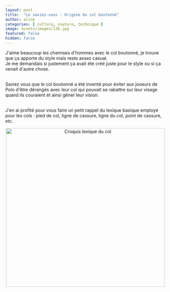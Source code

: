 ```yaml
---
layout: post
title:  "Le saviez-vous : Origine du col boutonné"
author: aline
categories: [ culture, couture, technique ]
image: assets/images/136.jpg
featured: false
hidden: false
---
```

<p>
J'aime beaucoup les chemises d'hommes avec le col boutonné, je trouve que ça apporte du style mais reste assez casual.<br>
Je me demandais si justement ça avait été créé juste pour le style ou si ça venait d'autre chose.<br><br>

Saviez vous que le col boutonné a été inventé pour éviter aux joueurs de Polo d'être dérangés avec leur col qui pouvait se rabattre sur leur visage quand ils couraient et ainsi gêner leur vision.<br><br>

J'en ai profité pour vous faire un petit rappel du lexique basique employé pour les cols : pied de col, ligne de cassure, ligne du col, point de cassure, etc.

<p style="text-align:center"><img src="{{ site.url }}{{ site.baseurl }}/assets/images/137.jpg" width="500" alt="Croquis lexique du col"/></p>
<br>
</p>
